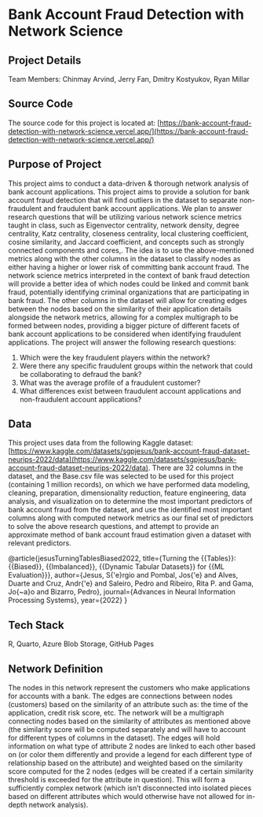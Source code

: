 # Bank Account Fraud Detection with Network Science

## Project Details

Team Members: Chinmay Arvind, Jerry Fan, Dmitry Kostyukov, Ryan Millar

## Source Code

The source code for this project is located at: [https://bank-account-fraud-detection-with-network-science.vercel.app/](https://bank-account-fraud-detection-with-network-science.vercel.app/)

## Purpose of Project

This project aims to conduct a data-driven & thorough network analysis of bank account applications. This project aims to provide a solution for bank account fraud detection that will find outliers in the dataset to separate non-fraudulent and fraudulent bank account applications. We plan to answer research questions that will be utilizing various network science metrics taught in class, such as Eigenvector centrality, network density, degree centrality, Katz centrality, closeness centrality, local clustering coefficient, cosine similarity, and Jaccard coefficient, and concepts such as strongly connected components and cores,. The idea is to use the above-mentioned metrics along with the other columns in the dataset to classify nodes as either having a higher or lower risk of committing bank account fraud. The network science metrics interpreted in the context of bank fraud detection will provide a better idea of which nodes could be linked and commit bank fraud, potentially identifying criminal organizations that are participating in bank fraud. The other columns in the dataset will allow for creating edges between the nodes based on the similarity of their application details alongside the network metrics, allowing for a complex multigraph to be formed between nodes, providing a bigger picture of different facets of bank account applications to be considered when identifying fraudulent applications. The project will answer the following research questions:

1. Which were the key fraudulent players within the network?
2. Were there any specific fraudulent groups within the network that could be collaborating to defraud the bank?
3. What was the average profile of a fraudulent customer?
4. What differences exist between fraudulent account applications and non-fraudulent account applications?

## Data

This project uses data from the following Kaggle dataset: [https://www.kaggle.com/datasets/sgpjesus/bank-account-fraud-dataset-neurips-2022/data](https://www.kaggle.com/datasets/sgpjesus/bank-account-fraud-dataset-neurips-2022/data). There are 32 columns in the dataset, and the Base.csv file was selected to be used for this project (containing 1 million records), on which we have performed data modeling, cleaning, preparation, dimensionality reduction, feature engineering, data analysis, and visualization on to determine the most important predictors of bank account fraud from the dataset, and use the identified most important columns along with computed network metrics as our final set of predictors to solve the above research questions, and attempt to provide an approximate method of bank account fraud estimation given a dataset with relevant predictors.

@article{jesusTurningTablesBiased2022,
  title={Turning the {{Tables}}: {{Biased}}, {{Imbalanced}}, {{Dynamic Tabular Datasets}} for {{ML Evaluation}}},
  author={Jesus, S{\'e}rgio and Pombal, Jos{\'e} and Alves, Duarte and Cruz, Andr{\'e} and Saleiro, Pedro and Ribeiro, Rita P. and Gama, Jo{\~a}o and Bizarro, Pedro},
  journal={Advances in Neural Information Processing Systems},
  year={2022}
}

## Tech Stack

R, Quarto, Azure Blob Storage, GitHub Pages

## Network Definition

The nodes in this network represent the customers who make applications for accounts with a bank. The edges are connections between nodes (customers) based on the similarity of an attribute such as: the time of the application, credit risk score, etc. The network will be a multigraph connecting nodes based on the similarity of attributes as mentioned above (the similarity score will be computed separately and will have to account for different types of columns in the dataset). The edges will hold information on what type of attribute 2 nodes are linked to each other based on (or color them differently and provide a legend for each different type of relationship based on the attribute) and weighted based on the similarity score computed for the 2 nodes (edges will be created if a certain similarity threshold is exceeded for the attribute in question). This will form a sufficiently complex network (which isn’t disconnected into isolated pieces based on different attributes which would otherwise have not allowed for in-depth network analysis).
